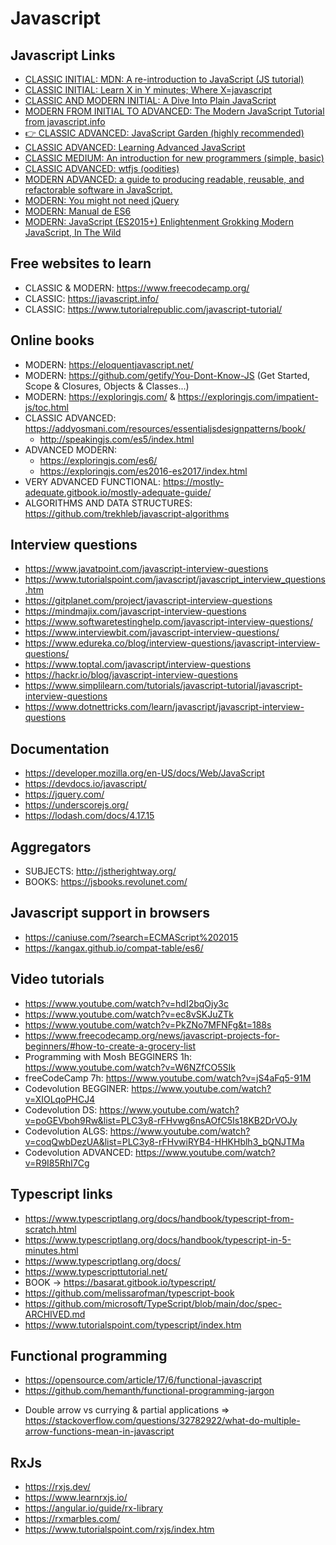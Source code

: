 # Javascript
## Javascript Links 
 - [CLASSIC INITIAL: MDN: A re-introduction to JavaScript (JS tutorial) ](https://developer.mozilla.org/en-US/docs/Web/JavaScript/A_re-introduction_to_JavaScript)
 - [CLASSIC INITIAL: Learn X in Y minutes; Where X=javascript ](https://learnxinyminutes.com/docs/javascript/)
 - [CLASSIC AND MODERN INITIAL: A Dive Into Plain JavaScript ](https://blog.adtile.me/2014/01/16/a-dive-into-plain-javascript/)
 - [MODERN FROM INITIAL TO ADVANCED: The Modern JavaScript Tutorial from javascript.info](https://javascript.info/)
 - [:point_right: CLASSIC ADVANCED: JavaScript Garden (highly recommended) ](https://bonsaiden.github.io/JavaScript-Garden/)
 - [CLASSIC ADVANCED: Learning Advanced JavaScript](https://johnresig.com/apps/learn/)
 - [CLASSIC MEDIUM: An introduction for new programmers (simple, basic)](http://jsforcats.com/)
 - [CLASSIC ADVANCED: wtfjs (oodities)](https://wtfjs.com/)
 - [MODERN ADVANCED:  a guide to producing readable, reusable, and refactorable software in JavaScript.](https://github.com/ryanmcdermott/clean-code-javascript)
 - [MODERN: You might not need jQuery](https://youmightnotneedjquery.com/)
 - [MODERN: Manual de ES6](https://desarrolloweb.com/manuales/manual-de-ecmascript-6.html)
 - [MODERN: JavaScript (ES2015+) Enlightenment Grokking Modern JavaScript, In The Wild](https://frontendmasters.com/guides/javascript-enlightenment/)
## Free websites to learn
 - CLASSIC & MODERN: https://www.freecodecamp.org/
 - CLASSIC: https://javascript.info/
 - CLASSIC: https://www.tutorialrepublic.com/javascript-tutorial/
## Online books
  - MODERN: https://eloquentjavascript.net/
  - MODERN: https://github.com/getify/You-Dont-Know-JS (Get Started, Scope & Closures, Objects & Classes...)
  - MODERN: https://exploringjs.com/ & https://exploringjs.com/impatient-js/toc.html
  - CLASSIC ADVANCED: https://addyosmani.com/resources/essentialjsdesignpatterns/book/
    - http://speakingjs.com/es5/index.html
  - ADVANCED MODERN: 
    - https://exploringjs.com/es6/
    - https://exploringjs.com/es2016-es2017/index.html
  - VERY ADVANCED FUNCTIONAL: https://mostly-adequate.gitbook.io/mostly-adequate-guide/
  - ALGORITHMS AND DATA STRUCTURES: https://github.com/trekhleb/javascript-algorithms
## Interview questions
 - https://www.javatpoint.com/javascript-interview-questions
 - https://www.tutorialspoint.com/javascript/javascript_interview_questions.htm
 - https://gitplanet.com/project/javascript-interview-questions
 - https://mindmajix.com/javascript-interview-questions
 - https://www.softwaretestinghelp.com/javascript-interview-questions/
 - https://www.interviewbit.com/javascript-interview-questions/
 - https://www.edureka.co/blog/interview-questions/javascript-interview-questions/
 - https://www.toptal.com/javascript/interview-questions
 - https://hackr.io/blog/javascript-interview-questions
 - https://www.simplilearn.com/tutorials/javascript-tutorial/javascript-interview-questions
 - https://www.dotnettricks.com/learn/javascript/javascript-interview-questions
## Documentation
  - https://developer.mozilla.org/en-US/docs/Web/JavaScript
  - https://devdocs.io/javascript/
  - https://jquery.com/
  - https://underscorejs.org/
  - https://lodash.com/docs/4.17.15
## Aggregators
  - SUBJECTS: http://jstherightway.org/
  - BOOKS: https://jsbooks.revolunet.com/
## Javascript support in browsers
  - https://caniuse.com/?search=ECMAScript%202015
  - https://kangax.github.io/compat-table/es6/
## Video tutorials  
  - https://www.youtube.com/watch?v=hdI2bqOjy3c
  - https://www.youtube.com/watch?v=ec8vSKJuZTk
  - https://www.youtube.com/watch?v=PkZNo7MFNFg&t=188s
  - https://www.freecodecamp.org/news/javascript-projects-for-beginners/#how-to-create-a-grocery-list
  - Programming with Mosh BEGGINERS 1h: https://www.youtube.com/watch?v=W6NZfCO5SIk
  - freeCodeCamp 7h: https://www.youtube.com/watch?v=jS4aFq5-91M
  - Codevolution BEGGINER: https://www.youtube.com/watch?v=XIOLqoPHCJ4
  - Codevolution DS: https://www.youtube.com/watch?v=poGEVboh9Rw&list=PLC3y8-rFHvwg6nsAOfC5Is18KB2DrVOJy
  - Codevolution ALGS: https://www.youtube.com/watch?v=coqQwbDezUA&list=PLC3y8-rFHvwiRYB4-HHKHblh3_bQNJTMa
  - Codevolution ADVANCED: https://www.youtube.com/watch?v=R9I85RhI7Cg
## Typescript links
  - https://www.typescriptlang.org/docs/handbook/typescript-from-scratch.html
  - https://www.typescriptlang.org/docs/handbook/typescript-in-5-minutes.html
  - https://www.typescriptlang.org/docs/
  - https://www.typescripttutorial.net/
  - BOOK -> https://basarat.gitbook.io/typescript/
  - https://github.com/melissarofman/typescript-book
  - https://github.com/microsoft/TypeScript/blob/main/doc/spec-ARCHIVED.md
  - https://www.tutorialspoint.com/typescript/index.htm
## Functional programming
 - https://opensource.com/article/17/6/functional-javascript
 - https://github.com/hemanth/functional-programming-jargon
 * Double arrow vs currying & partial applications => https://stackoverflow.com/questions/32782922/what-do-multiple-arrow-functions-mean-in-javascript
## RxJs
  - https://rxjs.dev/
  - https://www.learnrxjs.io/
  - https://angular.io/guide/rx-library
  - https://rxmarbles.com/
  - https://www.tutorialspoint.com/rxjs/index.htm

